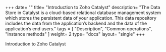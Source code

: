 +++
date= ""
title= "Introduction to Zoho Catalyst"
description= "The Data Store in Catalyst is a cloud-based relational database management system which stores the persistent data of your application. This data repository includes the data from the application’s backend and the data of the application’s end users."
tags = [ "Description", "Common operations", "Instance methods" ]
weight= 2
type= "docs"
layout= "single"
+++
 
Introduction to Zoho Catalyst